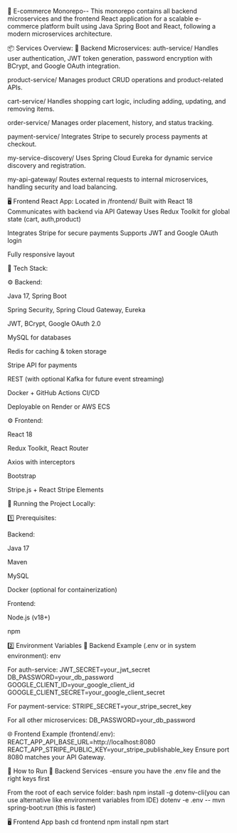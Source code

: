 🛒 E-commerce Monorepo--
This monorepo contains all backend microservices and the frontend React application for a scalable e-commerce platform built using Java Spring Boot and React, following a modern microservices architecture.

📦 Services Overview:
🧩 Backend Microservices:
auth-service/
Handles user authentication, JWT token generation, password encryption with BCrypt, and Google OAuth integration.

product-service/
Manages product CRUD operations and product-related APIs.

cart-service/
Handles shopping cart logic, including adding, updating, and removing items.

order-service/
Manages order placement, history, and status tracking.

payment-service/
Integrates Stripe to securely process payments at checkout.

my-service-discovery/
Uses Spring Cloud Eureka for dynamic service discovery and registration.

my-api-gateway/
Routes external requests to internal microservices, handling security and load balancing.

🖥️ Frontend React App:
Located in /frontend/
Built with React 18
Communicates with backend via API Gateway
Uses Redux Toolkit for global state (cart, auth,product)

Integrates Stripe for secure payments
Supports JWT and Google OAuth login

Fully responsive layout

🧰 Tech Stack:

⚙️ Backend:

Java 17, Spring Boot

Spring Security, Spring Cloud Gateway, Eureka

JWT, BCrypt, Google OAuth 2.0

MySQL for databases

Redis for caching & token storage

Stripe API for payments

REST (with optional Kafka for future event streaming)

Docker + GitHub Actions CI/CD

Deployable on Render or AWS ECS

⚙️ Frontend:

React 18

Redux Toolkit, React Router

Axios with interceptors

Bootstrap 

Stripe.js + React Stripe Elements

🧪 Running the Project Locally:

1️⃣ Prerequisites:

Backend:

Java 17

Maven

MySQL

Docker (optional for containerization)

Frontend:

Node.js (v18+)

npm 

2️⃣ Environment Variables
🔐 Backend Example (.env or in system environment):
env

For auth-service:
JWT_SECRET=your_jwt_secret
DB_PASSWORD=your_db_password
GOOGLE_CLIENT_ID=your_google_client_id
GOOGLE_CLIENT_SECRET=your_google_client_secret

For payment-service:
STRIPE_SECRET=your_stripe_secret_key

For all other microservices:
DB_PASSWORD=your_db_password

🌐 Frontend Example (frontend/.env):
REACT_APP_API_BASE_URL=http://localhost:8080
REACT_APP_STRIPE_PUBLIC_KEY=your_stripe_publishable_key
Ensure port 8080 matches your API Gateway.

🚀 How to Run
🧩 Backend Services
-ensure you have the .env file and the right keys first

From the root of each service folder:
bash
npm install -g dotenv-cli(you can use alternative like environment variables from IDE)
dotenv -e .env -- mvn spring-boot:run (this is faster)

🖥️ Frontend App
bash
cd frontend
npm install
npm start
